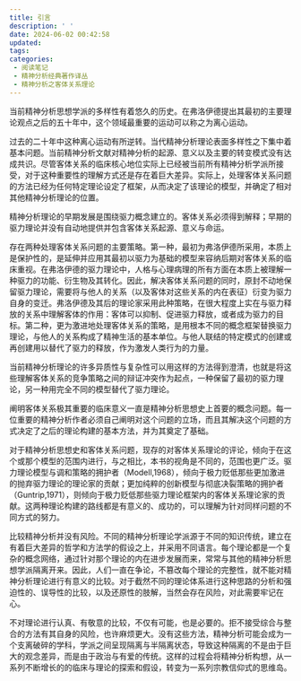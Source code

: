 ```yaml
---
title: 引言
description: ' '
date: 2024-06-02 00:42:58
updated:
tags:
categories:
 - 阅读笔记
 - 精神分析经典著作译丛
 - 精神分析之客体关系理论
---
```

当前精神分析思想学派的多样性有着悠久的历史。在弗洛伊德提出其最初的主要理论观点之后的五十年中，这个领域最重要的运动可以称之为离心运动。

过去的二十年中这种离心运动有所逆转。当代精神分析理论表面多样性之下集中着基本问题。当前精神分析文献对精神分析的起源、意义以及主要的转变模式没有达成共识。尽管客体关系的临床核心地位实际上已经被当前所有精神分析学派所接受，对于这种重要性的理解方式还是存在着巨大差异。实际上，处理客体关系问题的方法已经为任何特定理论设定了框架，从而决定了该理论的模型，并确定了相对其他精神分析理论的位置。

精神分析理论的早期发展是围绕驱力概念建立的。客体关系必须得到解释；早期的驱力理论并没有自动地提供并包含客体关系起源、意义与命运。

存在两种处理客体关系问题的主要策略。第一种，最初为弗洛伊德所采用，本质上是保护性的，是延伸并应用其最初以驱力为基础的模型来容纳后期对客体关系的临床重视。在弗洛伊德的驱力理论中，人格与心理病理的所有方面在本质上被理解一种驱力的功能、衍生物及其转化。因此，解决客体关系问题的同时，原封不动地保留驱力理论，需要将与他人的关系（以及客体对这些关系的内在表征）衍变为驱力自身的变迁。弗洛伊德及其后的理论家采用此种策略，在很大程度上实在与驱力释放的关系中理解客体的作用：客体可以抑制、促进驱力释放，或者成为驱力的目标。第二种，更为激进地处理客体关系的策略，是用根本不同的概念框架替换驱力理论，与他人的关系构成了精神生活的基本单位。与他人联结的特定模式的创建或再创建用以替代了驱力的释放，作为激发人类行为的力量。

当前精神分析理论的许多异质性与复杂性可以用这样的方法得到澄清，也就是将这些理解客体关系的竞争策略之间的辩证冲突作为起点，一种保留了最初的驱力理论，另一种用完全不同的模型替代了驱力理论。

阐明客体关系极其重要的临床意义一直是精神分析思想史上首要的概念问题。每一位重要的精神分析作者必须自己阐明对这个问题的立场，而且其解决这个问题的方式决定了之后的理论构建的基本方法，并为其奠定了基础。

对于精神分析思想史和客体关系问题，现存的对客体关系理论的评论，倾向于在这个或那个模型的范围内进行，与之相比，本书的视角是不同的，范围也更广泛。驱力理论模型与调和策略的拥护者（Modell,1968），倾向于极力贬低那些更加激进的抛弃驱力理论的理论家的贡献；更加纯粹的创新模型与彻底决裂策略的拥护者（Guntrip,1971），则倾向于极力贬低那些驱力理论框架内的客体关系理论家的贡献。这两种理论构建的路线都是有意义的、成功的，可以理解为针对同样问题的不同方式的努力。

比较精神分析并没有风险。不同的精神分析理论学派源于不同的知识传统，建立在有着巨大差异的哲学和方法学的假设之上，并采用不同语言。每个理论都是一个复杂的概念网络，通过针对那个理论的内在进步发展而来，常常与其他的精神分析思想学派隔离开来。因此，人们一直在争论，不篡改每个理论的完整性，就不能对精神分析理论进行有意义的比较。对于截然不同的理论体系进行这种思路的分析和强迫性的、误导性的比较，以及还原性的肢解，当然会存在风险，对此需要牢记在心。

不对理论进行认真、有敬意的比较，不仅有可能，也是必要的。拒不接受综合与整合的方法有其自身的风险，也许麻烦更大。没有这些方法，精神分析可能会成为一个支离破碎的学科，学派之间呈现隔离与半隔离状态，导致这种隔离的不是由于巨大的观念差异，而是由于政治与有爱的传统。这样的过程会将精神分析构想，从一系列不断增长的的临床与理论的探索和假设，转变为一系列宗教信仰式的思维岛。